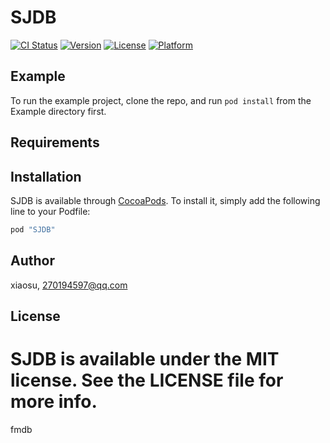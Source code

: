 # SJDB

[![CI Status](http://img.shields.io/travis/xiaosu/SJDB.svg?style=flat)](https://travis-ci.org/xiaosu/SJDB)
[![Version](https://img.shields.io/cocoapods/v/SJDB.svg?style=flat)](http://cocoapods.org/pods/SJDB)
[![License](https://img.shields.io/cocoapods/l/SJDB.svg?style=flat)](http://cocoapods.org/pods/SJDB)
[![Platform](https://img.shields.io/cocoapods/p/SJDB.svg?style=flat)](http://cocoapods.org/pods/SJDB)

## Example

To run the example project, clone the repo, and run `pod install` from the Example directory first.

## Requirements

## Installation

SJDB is available through [CocoaPods](http://cocoapods.org). To install
it, simply add the following line to your Podfile:

```ruby
pod "SJDB"
```

## Author

xiaosu, 270194597@qq.com

## License

SJDB is available under the MIT license. See the LICENSE file for more info.
=======
fmdb 


